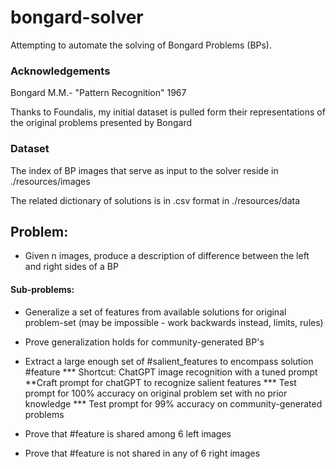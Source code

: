 # bongard-solver
Attempting to automate the solving of Bongard Problems (BPs).

### Acknowledgements
Bongard M.M.- "Pattern Recognition" 1967

Thanks to Foundalis, my initial dataset is pulled form their representations of the original problems presented by Bongard 

### Dataset
The index of BP images that serve as input to the solver reside in ./resources/images

The related dictionary of solutions is in .csv format in ./resources/data

## Problem:
* Given n images, produce a description of difference between the left and right sides of a BP


#### Sub-problems:
* Generalize a set of features from available solutions for original problem-set (may be impossible - work backwards instead, limits, rules)

* Prove generalization holds for community-generated BP's

* Extract a large enough set of #salient_features to encompass solution #feature
*** Shortcut: ChatGPT image recognition with a tuned prompt
**Craft prompt for chatGPT to recognize salient features
*** Test prompt for 100% accuracy on original problem set with no prior knowledge
*** Test prompt for 99% accuracy on community-generated problems
* Prove that #feature is shared among 6 left images
* Prove that #feature is not shared in any of 6 right images


